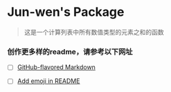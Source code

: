 # Jun-wen's Package

> 这是一个计算列表中所有数值类型的元素之和的函数

### 创作更多样的readme，请参考以下网址
- [ ] [GitHub-flavored Markdown](https://guides.github.com/features/mastering-markdown/)
- [ ] [Add emoji in README](https://github.com/ikatyang/emoji-cheat-sheet/blob/master/README.md)

